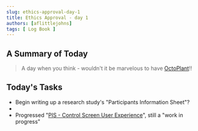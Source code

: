 ```yaml
---
slug: ethics-approval-day-1
title: Ethics Approval - day 1
authors: [aflittlejohns]
tags: [ Log Book ]
---
```


## A Summary of Today

> A day when you think - wouldn't it be marvelous to have [OctoPlant](https://amdt.com/en/octoplant)!!

## Today's Tasks
- Begin writing up a research study's "Participants Information Sheet"?
- <!-- truncation -->
- Progressed "[PIS - Control Screen User Experience](/ProjectUni/research/participate-information-sheet)", still a "work in progress"